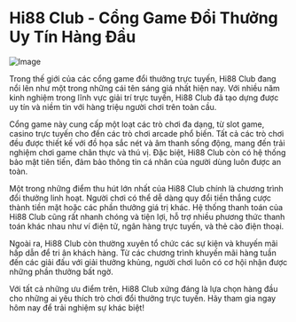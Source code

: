 # Hi88 Club - Cổng Game Đổi Thưởng Uy Tín Hàng Đầu

![Image](https://github.com/user-attachments/assets/bd51ea9f-0666-407b-a7a7-98ead6de688c)

Trong thế giới của các cổng game đổi thưởng trực tuyến, Hi88 Club đang nổi lên như một trong những cái tên sáng giá nhất hiện nay. Với nhiều năm kinh nghiệm trong lĩnh vực giải trí trực tuyến, Hi88 Club đã tạo dựng được uy tín và niềm tin với hàng triệu người chơi trên toàn cầu.

Cổng game này cung cấp một loạt các trò chơi đa dạng, từ slot game, casino trực tuyến cho đến các trò chơi arcade phổ biến. Tất cả các trò chơi đều được thiết kế với đồ họa sắc nét và âm thanh sống động, mang đến trải nghiệm chơi game chân thực và thú vị. Đặc biệt, Hi88 Club còn có hệ thống bảo mật tiên tiến, đảm bảo thông tin cá nhân của người dùng luôn được an toàn.

Một trong những điểm thu hút lớn nhất của Hi88 Club chính là chương trình đổi thưởng linh hoạt. Người chơi có thể dễ dàng quy đổi tiền thắng cược thành tiền mặt hoặc các phần thưởng giá trị khác. Hệ thống thanh toán của Hi88 Club cũng rất nhanh chóng và tiện lợi, hỗ trợ nhiều phương thức thanh toán khác nhau như ví điện tử, ngân hàng trực tuyến, và thẻ cào điện thoại.

Ngoài ra, Hi88 Club còn thường xuyên tổ chức các sự kiện và khuyến mãi hấp dẫn để tri ân khách hàng. Từ các chương trình khuyến mãi hàng tuần đến các giải đấu với giải thưởng khủng, người chơi luôn có cơ hội nhận được những phần thưởng bất ngờ.

Với tất cả những ưu điểm trên, Hi88 Club xứng đáng là lựa chọn hàng đầu cho những ai yêu thích trò chơi đổi thưởng trực tuyến. Hãy tham gia ngay hôm nay để trải nghiệm sự khác biệt!